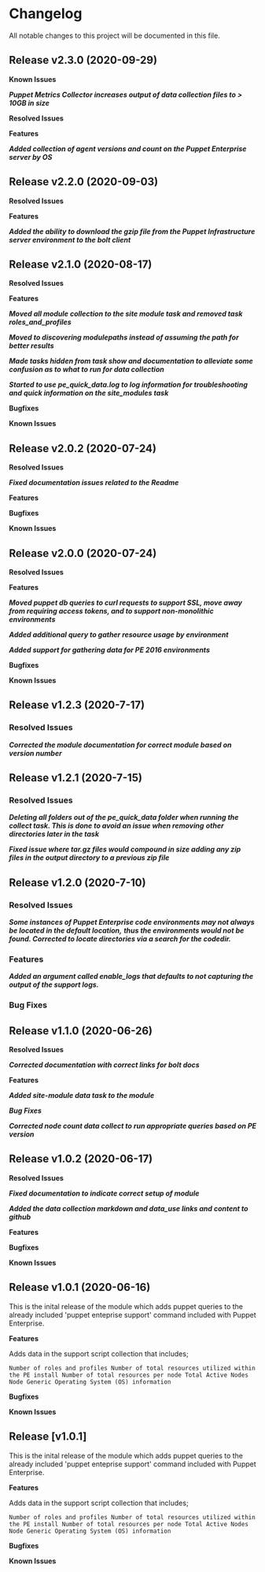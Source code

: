 # Changelog

All notable changes to this project will be documented in this file.

## Release v2.3.0 (2020-09-29)

**Known Issues**

***Puppet Metrics Collector increases output of data collection files to > 10GB in size***

**Resolved Issues**

**Features**

***Added collection of agent versions and count on the Puppet Enterprise server by OS***

## Release v2.2.0 (2020-09-03)

**Resolved Issues**

**Features**

***Added the ability to download the gzip file from the Puppet Infrastructure server environment to the bolt client***

## Release v2.1.0 (2020-08-17)

**Resolved Issues**

**Features**

***Moved all module collection to the site module task and removed task roles_and_profiles***

***Moved to discovering modulepaths instead of assuming the path for better results***

***Made tasks hidden from task show and documentation to alleviate some confusion as to what to run for data collection***

***Started to use pe_quick_data.log to log information for troubleshooting and quick information on the site_modules task***

**Bugfixes**

**Known Issues**

## Release v2.0.2 (2020-07-24)

**Resolved Issues**

***Fixed documentation issues related to the Readme***

**Features**

**Bugfixes**

**Known Issues**

## Release v2.0.0 (2020-07-24)

**Resolved Issues**

**Features**

***Moved puppet db queries to curl requests to support SSL, move away from requiring access tokens, and to support non-monolithic environments***

***Added additional query to gather resource usage by environment***

***Added support for gathering data for PE 2016 environments***

**Bugfixes**

**Known Issues**

## Release v1.2.3 (2020-7-17)

### Resolved Issues

***Corrected the module documentation for correct module based on version number***

## Release v1.2.1 (2020-7-15)

### Resolved Issues

***Deleting all folders out of the pe_quick_data folder when running the collect task.  This is done to avoid an issue when removing***
***other directories later in the task***

***Fixed issue where tar.gz files would compound in size adding any zip files in the output directory to a previous zip file***

## Release v1.2.0 (2020-7-10)

### Resolved Issues

***Some instances of Puppet Enterprise code environments may not always be located in the default location,***
***thus the environments would not be found.   Corrected to locate directories via a search for the codedir.***

### Features

***Added an argument called enable_logs that defaults to not capturing the output of the support logs.***

### Bug Fixes

## Release v1.1.0 (2020-06-26)

**Resolved Issues**

***Corrected documentation with correct links for bolt docs***

**Features**

***Added site-module data task to the module***

***Bug Fixes***

***Corrected node count data collect to run appropriate queries based on PE version***

## Release v1.0.2 (2020-06-17)

**Resolved Issues**

***Fixed documentation to indicate correct setup of module***

***Added the data collection markdown and data_use links and content to github***

**Features**

**Bugfixes**

**Known Issues**

## Release v1.0.1 (2020-06-16)

This is the inital release of the module which adds puppet queries to the already included 'puppet enteprise support' command included with Puppet Enterprise.

**Features**

Adds data in the support script collection that includes;

`Number of roles and profiles
 Number of total resources utilized within the PE install
 Number of total resources per node
 Total Active Nodes
 Node Generic Operating System (OS) information`

**Bugfixes**

**Known Issues**

## Release [v1.0.1]

This is the inital release of the module which adds puppet queries to the already included 'puppet enteprise support' command included with Puppet Enterprise.

**Features**

Adds data in the support script collection that includes;

`Number of roles and profiles
 Number of total resources utilized within the PE install
 Number of total resources per node
 Total Active Nodes
 Node Generic Operating System (OS) information`

**Bugfixes**

**Known Issues**
